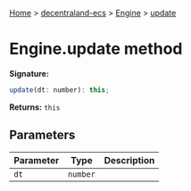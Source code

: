 [Home](./index) &gt; [decentraland-ecs](./decentraland-ecs.md) &gt; [Engine](./decentraland-ecs.engine.md) &gt; [update](./decentraland-ecs.engine.update.md)

# Engine.update method


**Signature:**
```javascript
update(dt: number): this;
```
**Returns:** `this`

## Parameters

|  Parameter | Type | Description |
|  --- | --- | --- |
|  `dt` | `number` |  |

